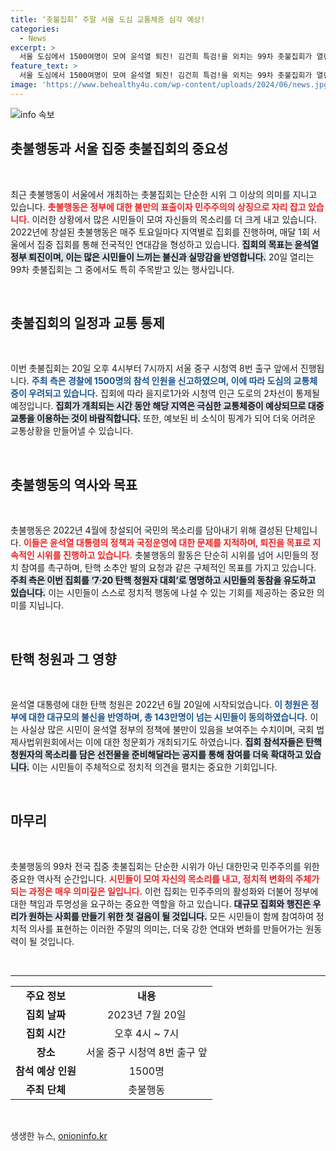 ```yaml
---
title: ‘촛불집회’ 주말 서울 도심 교통체증 심각 예상!
categories:
  - News
excerpt: >
  서울 도심에서 1500여명이 모여 윤석열 퇴진! 김건희 특검!을 외치는 99차 촛불집회가 열린다. 이날 비가 예고되며 교통체증이 우려된다. 탄핵 청원 동의를 이끌어낼 이 대규모 집회는 어떻게 전개될까?
feature_text: >
  서울 도심에서 1500여명이 모여 윤석열 퇴진! 김건희 특검!을 외치는 99차 촛불집회가 열린다. 이날 비가 예고되며 교통체증이 우려된다. 탄핵 청원 동의를 이끌어낼 이 대규모 집회는 어떻게 전개될까?
image: 'https://www.behealthy4u.com/wp-content/uploads/2024/06/news.jpg'
---
```


<p><img src="https://www.behealthy4u.com/wp-content/uploads/2024/06/news.jpg" alt="info 속보" /></p>

<h2 data-ke-size="size26">촛불행동과 서울 집중 촛불집회의 중요성</h2>

<p data-ke-size="size16">&nbsp;</p>

<p data-ke-size="size16">최근 촛불행동이 서울에서 개최하는 촛불집회는 단순한 시위 그 이상의 의미를 지니고 있습니다. <b><span style="color: #ee2323;">촛불행동은 정부에 대한 불만의 표출이자 민주주의의 상징으로 자리 잡고 있습니다.</span></b> 이러한 상황에서 많은 시민들이 모여 자신들의 목소리를 더 크게 내고 있습니다. 2022년에 창설된 촛불행동은 매주 토요일마다 지역별로 집회를 진행하며, 매달 1회 서울에서 집중 집회를 통해 전국적인 연대감을 형성하고 있습니다. <b><span style="background-color: #21538527;">집회의 목표는 윤석열 정부 퇴진이며, 이는 많은 시민들이 느끼는 불신과 실망감을 반영합니다.</span></b> 20일 열리는 99차 촛불집회는 그 중에서도 특히 주목받고 있는 행사입니다.</p>

<p data-ke-size="size16">&nbsp;</p>

<h2 data-ke-size="size26">촛불집회의 일정과 교통 통제</h2>

<p data-ke-size="size16">&nbsp;</p>

<p data-ke-size="size16">이번 촛불집회는 20일 오후 4시부터 7시까지 서울 중구 시청역 8번 출구 앞에서 진행됩니다. <b><span style="color: #1a5490;">주최 측은 경찰에 1500명의 참석 인원을 신고하였으며, 이에 따라 도심의 교통체증이 우려되고 있습니다.</span></b> 집회에 따라 을지로1가와 시청역 인근 도로의 2차선이 통제될 예정입니다. <b><span style="background-color: #21538527;">집회가 개최되는 시간 동안 해당 지역은 극심한 교통체증이 예상되므로 대중교통을 이용하는 것이 바람직합니다.</span></b> 또한, 예보된 비 소식이 핑계가 되어 더욱 어려운 교통상황을 만들어낼 수 있습니다.</p>

<p data-ke-size="size16">&nbsp;</p>

<h2 data-ke-size="size26">촛불행동의 역사와 목표</h2>

<p data-ke-size="size16">&nbsp;</p>

<p data-ke-size="size16">촛불행동은 2022년 4월에 창설되어 국민의 목소리를 담아내기 위해 결성된 단체입니다. <b><span style="color: #ee2323;">이들은 윤석열 대통령의 정책과 국정운영에 대한 문제를 지적하며, 퇴진을 목표로 지속적인 시위를 진행하고 있습니다.</span></b> 촛불행동의 활동은 단순히 시위를 넘어 시민들의 정치 참여를 촉구하며, 탄핵 소추안 발의 요청과 같은 구체적인 목표를 가지고 있습니다. <b><span style="background-color: #21538527;">주최 측은 이번 집회를 ‘7·20 탄핵 청원자 대회’로 명명하고 시민들의 동참을 유도하고 있습니다.</span></b> 이는 시민들이 스스로 정치적 행동에 나설 수 있는 기회를 제공하는 중요한 의미를 지닙니다.</p>

<p data-ke-size="size16">&nbsp;</p>

<h2 data-ke-size="size26">탄핵 청원과 그 영향</h2>

<p data-ke-size="size16">&nbsp;</p>

<p data-ke-size="size16">윤석열 대통령에 대한 탄핵 청원은 2022년 6월 20일에 시작되었습니다. <b><span style="color: #1a5490;">이 청원은 정부에 대한 대규모의 불신을 반영하며, 총 143만명이 넘는 시민들이 동의하였습니다.</span></b> 이는 사실상 많은 시민이 윤석열 정부의 정책에 불만이 있음을 보여주는 수치이며, 국회 법제사법위원회에서는 이에 대한 청문회가 개최되기도 하였습니다. <b><span style="background-color: #21538527;">집회 참석자들은 탄핵 청원자의 목소리를 담은 선전물을 준비해달라는 공지를 통해 참여를 더욱 확대하고 있습니다.</span></b> 이는 시민들이 주체적으로 정치적 의견을 펼치는 중요한 기회입니다.</p>

<p data-ke-size="size16">&nbsp;</p>

<h2 data-ke-size="size26">마무리</h2>

<p data-ke-size="size16">&nbsp;</p>

<p data-ke-size="size16">촛불행동의 99차 전국 집중 촛불집회는 단순한 시위가 아닌 대한민국 민주주의를 위한 중요한 역사적 순간입니다. <b><span style="color: #ee2323;">시민들이 모여 자신의 목소리를 내고, 정치적 변화의 주체가 되는 과정은 매우 의미깊은 일입니다.</span></b> 이런 집회는 민주주의의 활성화와 더불어 정부에 대한 책임과 투명성을 요구하는 중요한 역할을 하고 있습니다. <b><span style="background-color: #21538527;">대규모 집회와 행진은 우리가 원하는 사회를 만들기 위한 첫 걸음이 될 것입니다.</span></b> 모든 시민들이 함께 참여하여 정치적 의사를 표현하는 이러한 주말의 의미는, 더욱 강한 연대와 변화를 만들어가는 원동력이 될 것입니다.</p>

<p data-ke-size="size16">&nbsp;</p>

<hr />

<table style="width: 100%; border-collapse: collapse;">
<tr>
<td style="text-align: center; height: 17px;"><b>주요 정보</b></td>
<td style="text-align: center; height: 17px;"><b>내용</b></td>
</tr>
<tr>
<td style="text-align: center; height: 17px;"><b>집회 날짜</b></td>
<td style="text-align: center; height: 17px;">2023년 7월 20일</td>
</tr>
<tr>
<td style="text-align: center; height: 17px;"><b>집회 시간</b></td>
<td style="text-align: center; height: 17px;">오후 4시 ~ 7시</td>
</tr>
<tr>
<td style="text-align: center; height: 17px;"><b>장소</b></td>
<td style="text-align: center; height: 17px;">서울 중구 시청역 8번 출구 앞</td>
</tr>
<tr>
<td style="text-align: center; height: 17px;"><b>참석 예상 인원</b></td>
<td style="text-align: center; height: 17px;">1500명</td>
</tr>
<tr>
<td style="text-align: center; height: 17px;"><b>주최 단체</b></td>
<td style="text-align: center; height: 17px;">촛불행동</td>
</tr>
</table>

<p data-ke-size="size16">&nbsp;</p>
생생한 뉴스, <a href="https://onioninfo.kr" rel="dofollow">onioninfo.kr</a>


